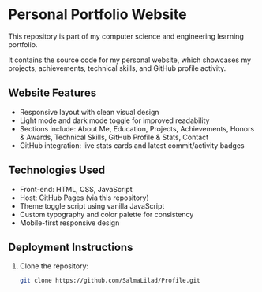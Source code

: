 # Personal Portfolio Website

This repository is part of my computer science and engineering learning portfolio.

It contains the source code for my personal website, which showcases my projects, achievements, technical skills, and GitHub profile activity.

## Website Features
- Responsive layout with clean visual design  
- Light mode and dark mode toggle for improved readability  
- Sections include: About Me, Education, Projects, Achievements, Honors & Awards, Technical Skills, GitHub Profile & Stats, Contact  
- GitHub integration: live stats cards and latest commit/activity badges  

## Technologies Used
- Front-end: HTML, CSS, JavaScript  
- Host: GitHub Pages (via this repository)  
- Theme toggle script using vanilla JavaScript  
- Custom typography and color palette for consistency  
- Mobile-first responsive design  

## Deployment Instructions
1. Clone the repository:  
   ```bash
   git clone https://github.com/SalmaLilad/Profile.git
